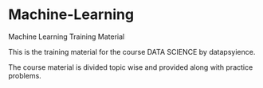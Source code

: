 # Machine-Learning
Machine Learning Training Material


This is the training material for the course DATA SCIENCE by datapsyience.


The course material is divided topic wise and provided along with practice problems.
